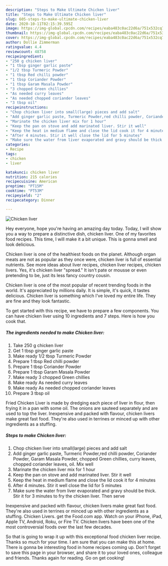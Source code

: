 ```yaml
---
description: "Steps to Make Ultimate Chicken liver"
title: "Steps to Make Ultimate Chicken liver"
slug: 605-steps-to-make-ultimate-chicken-liver
date: 2020-10-11T02:15:39.595Z
image: https://img-global.cpcdn.com/recipes/eaba483c0ac22d6a/751x532cq70/chicken-liver-recipe-main-photo.jpg
thumbnail: https://img-global.cpcdn.com/recipes/eaba483c0ac22d6a/751x532cq70/chicken-liver-recipe-main-photo.jpg
cover: https://img-global.cpcdn.com/recipes/eaba483c0ac22d6a/751x532cq70/chicken-liver-recipe-main-photo.jpg
author: Dollie Zimmerman
ratingvalue: 4.4
reviewcount: 48758
recipeingredient:
- "250 g chicken liver"
- "1 tbsp ginger garlic paste"
- "1/2 tbsp Turmeric Powder"
- "1 tbsp Red chilli powder"
- "1 tbsp Coriander Powder"
- "1 tbsp Garam Masala Powder"
- "3 chopped Green chillies"
- "As needed curry leaves"
- "As needed chopped coriander leaves"
- "3 tbsp oil"
recipeinstructions:
- "Chop chicken liver into small(large) pieces and add salt"
- "Add ginger garlic paste, Turmeric Powder,red chilli powder, Coriander Powder, Garam Masala Powder, chopped Green chillies, curry leaves, chopped coriander leaves, oil. Mix well"
- "Marinate the chicken liver mix for 1 hour"
- "Keep the pan on stove and add marinated liver. Stir it well"
- "Keep the heat in medium flame and close the lid cook it for 4 minutes"
- "After 4 minutes. Stir it well close the lid for 5 minutes"
- "Make sure the water from liver evaporated and gravy should be thick. Stir it for 3 minutes to fry the chicken liver. Then serve"
categories:
- Recipe
tags:
- chicken
- liver

katakunci: chicken liver 
nutrition: 215 calories
recipecuisine: American
preptime: "PT15M"
cooktime: "PT53M"
recipeyield: "2"
recipecategory: Dinner

---
```



![Chicken liver](https://img-global.cpcdn.com/recipes/eaba483c0ac22d6a/751x532cq70/chicken-liver-recipe-main-photo.jpg)

Hey everyone, hope you're having an amazing day today. Today, I will show you a way to prepare a distinctive dish, chicken liver. One of my favorites food recipes. This time, I will make it a bit unique. This is gonna smell and look delicious.

Chicken liver is one of the healthiest foods on the planet. Although organ meats are not as popular as they once were, chicken liver is full of essential nutrients. See more ideas about liver recipes, chicken liver recipes, chicken livers. Yes, it&#39;s chicken liver &#34;spread.&#34; It isn&#39;t pate or mousse or even pretending to be, just its less fancy country cousin.

Chicken liver is one of the most popular of recent trending foods in the world. It's appreciated by millions daily. It is simple, it's quick, it tastes delicious. Chicken liver is something which I've loved my entire life. They are fine and they look fantastic.


To get started with this recipe, we have to prepare a few components. You can have chicken liver using 10 ingredients and 7 steps. Here is how you cook that.

<!--inarticleads1-->

##### The ingredients needed to make Chicken liver:

1. Take 250 g chicken liver
1. Get 1 tbsp ginger garlic paste
1. Make ready 1/2 tbsp Turmeric Powder
1. Prepare 1 tbsp Red chilli powder
1. Prepare 1 tbsp Coriander Powder
1. Prepare 1 tbsp Garam Masala Powder
1. Make ready 3 chopped Green chillies
1. Make ready As needed curry leaves
1. Make ready As needed chopped coriander leaves
1. Prepare 3 tbsp oil


Fried Chicken Liver is made by dredging each piece of liver in flour, then frying it in a pan with some oil. The onions are sauteed separately and are used to top the liver. Inexpensive and packed with flavour, chicken livers make great fast food. They&#39;re also used in terrines or minced up with other ingredients as a stuffing. 

<!--inarticleads2-->

##### Steps to make Chicken liver:

1. Chop chicken liver into small(large) pieces and add salt
1. Add ginger garlic paste, Turmeric Powder,red chilli powder, Coriander Powder, Garam Masala Powder, chopped Green chillies, curry leaves, chopped coriander leaves, oil. Mix well
1. Marinate the chicken liver mix for 1 hour
1. Keep the pan on stove and add marinated liver. Stir it well
1. Keep the heat in medium flame and close the lid cook it for 4 minutes
1. After 4 minutes. Stir it well close the lid for 5 minutes
1. Make sure the water from liver evaporated and gravy should be thick. Stir it for 3 minutes to fry the chicken liver. Then serve


Inexpensive and packed with flavour, chicken livers make great fast food. They&#39;re also used in terrines or minced up with other ingredients as a stuffing. Chicken Livers. get the Food.com app. Watch on your iPhone, iPad, Apple TV, Android, Roku, or Fire TV. Chicken livers have been one of the most controversial foods over the last few decades. 

So that is going to wrap it up with this exceptional food chicken liver recipe. Thanks so much for your time. I am sure that you can make this at home. There is gonna be interesting food in home recipes coming up. Don't forget to save this page in your browser, and share it to your loved ones, colleague and friends. Thanks again for reading. Go on get cooking!
